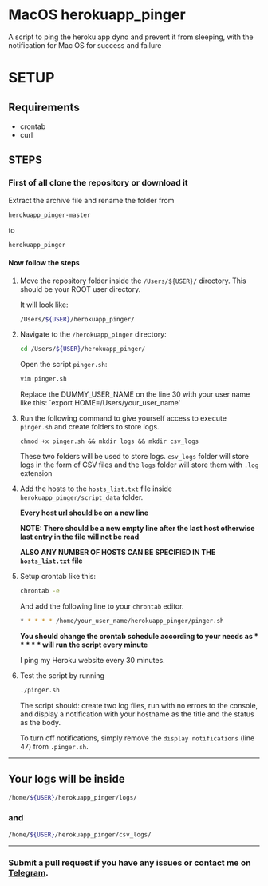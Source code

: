 # MacOS herokuapp_pinger
A script to ping the heroku app dyno and prevent it from sleeping, with the notification for Mac OS for success and failure

# SETUP

## Requirements

* crontab
* curl

## STEPS

### First of all clone the repository or download it

Extract the archive file and rename the folder from 
```bash
herokuapp_pinger-master
```
to
```bash
herokuapp_pinger
```

#### Now follow the steps

1. Move the repository folder inside the `/Users/${USER}/` directory. This should be your ROOT user directory.

	It will look like:
	```bash
	/Users/${USER}/herokuapp_pinger/
	```
	
2. Navigate to the `/herokuapp_pinger` directory:
	```bash
	cd /Users/${USER}/herokuapp_pinger/
	```

	Open the script `pinger.sh`:
	```bash
	vim pinger.sh
	```
	Replace the DUMMY_USER_NAME on the line 30 with your user name like this: `export HOME=/Users/your_user_name'



3.  Run the following command to give yourself access to execute `pinger.sh` and create folders to store logs.

	```
	chmod +x pinger.sh && mkdir logs && mkdir csv_logs
	```
	
	These two folders will be used to store logs.
	`csv_logs` folder will store logs in the form of CSV files and the `logs` folder will store them with `.log` extension
	
	
4. Add the hosts to the `hosts_list.txt` file inside `herokuapp_pinger/script_data` folder.
    
    **Every host url should be on a new line**
    
    **NOTE: There should be a new empty line after the last host otherwise last entry in the file will not be read**
    
    **ALSO ANY NUMBER OF HOSTS CAN BE SPECIFIED IN THE `hosts_list.txt` file**

4. Setup crontab like this: 
   ```bash
   chrontab -e
   ```
   And add the following line to your `chrontab` editor.
   ```bash
   * * * * * /home/your_user_name/herokuapp_pinger/pinger.sh
   ```
   **You should change the crontab schedule according to your needs as \* \* \* \* \* will run the script every minute**
   
   I ping my Heroku website every 30 minutes.

5. Test the script by running
   ```bash
   ./pinger.sh
   ```
   The script should: create two log files, run with no errors to the console, and display a notification with your hostname as the title and the status as the	 body. 
   
   To turn off notifications, simply remove the `display notifications` (line 47) from `.pinger.sh`. 
 
---

## Your logs will be inside 
```bash
/home/${USER}/herokuapp_pinger/logs/
```
### and
```bash
/home/${USER}/herokuapp_pinger/csv_logs/
```
---

### Submit a pull request if you have any issues or contact me on [Telegram](https://t.me/ndongre).
